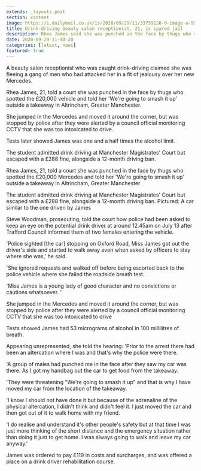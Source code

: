 ```yaml
---
extends: _layouts.post
section: content
image: https://i.dailymail.co.uk/1s/2020/09/29/11/33759126-0-image-a-95_1601375323329.jpg 
title: Drink-driving beauty salon receptionist, 21, is spared jail 
description: Rhea James said she was punched in the face by thugs who spotted the £20,000 vehicle and told her Were going to smash it up outside a takeaway in Altrincham, Greater Manchester. 
date: 2020-09-29-11-40-20 
categories: [latest, news] 
featured: true 
--- 
```

A beauty salon receptionist who was caught drink-driving claimed she was fleeing a gang of men who had attacked her in a fit of jealousy over her new Mercedes.

Rhea James, 21, told a court she was punched in the face by thugs who spotted the £20,000 vehicle and told her 'We're going to smash it up' outside a takeaway in Altrincham, Greater Manchester. 

She jumped in the Mercedes and moved it around the corner, but was stopped by police after they were alerted by a council official monitoring CCTV that she was too intoxicated to drive.

Tests later showed James was one and a half times the alcohol limit.

The student admitted drink driving at Manchester Magistrates' Court but escaped with a £288 fine, alongside a 12-month driving ban.

Rhea James, 21, told a court she was punched in the face by thugs who spotted the £20,000 Mercedes and told her 'We're going to smash it up' outside a takeaway in Altrincham, Greater Manchester

The student admitted drink driving at Manchester Magistrates' Court but escaped with a £288 fine, alongside a 12-month driving ban. Pictured: A car similar to the one driven by James

Steve Woodman, prosecuting, told the court how police had been asked to keep an eye on the potential drink driver at around 12.45am on July 13 after Trafford Council informed them of two females entering the vehicle.

'Police sighted [the car] stopping on Oxford Road, Miss James got out the driver's side and started to walk away even when asked by officers to stay where she was,' he said.

'She ignored requests and walked off before being escorted back to the police vehicle where she failed the roadside breath test.

'Miss James is a young lady of good character and no convictions or cautions whatsoever. '

She jumped in the Mercedes and moved it around the corner, but was stopped by police after they were alerted by a council official monitoring CCTV that she was too intoxicated to drive

Tests showed James had 53 micrograms of alcohol in 100 millilitres of breath. 

Appearing unrepresented, she told the hearing: 'Prior to the arrest there had been an altercation where I was and that's why the police were there.

'A group of males had punched me in the face after they saw my car was there. As I got my handbag out the car to get food from the takeaway.

'They were threatening "We're going to smash it up" and that is why I have moved my car from the location of the takeaway.

'I know I should not have done it but because of the adrenaline of the physical altercation, I didn't think and didn't feel it. I just moved the car and then got out of it to walk home with my friend.

'I do realise and understand it's other people's safety but at that time I was just more thinking of the short distance and the emergency situation rather than doing it just to get home. I was always going to walk and leave my car anyway.' 

James was ordered to pay £119 in costs and surcharges, and was offered a place on a drink driver rehabilitation course. 

